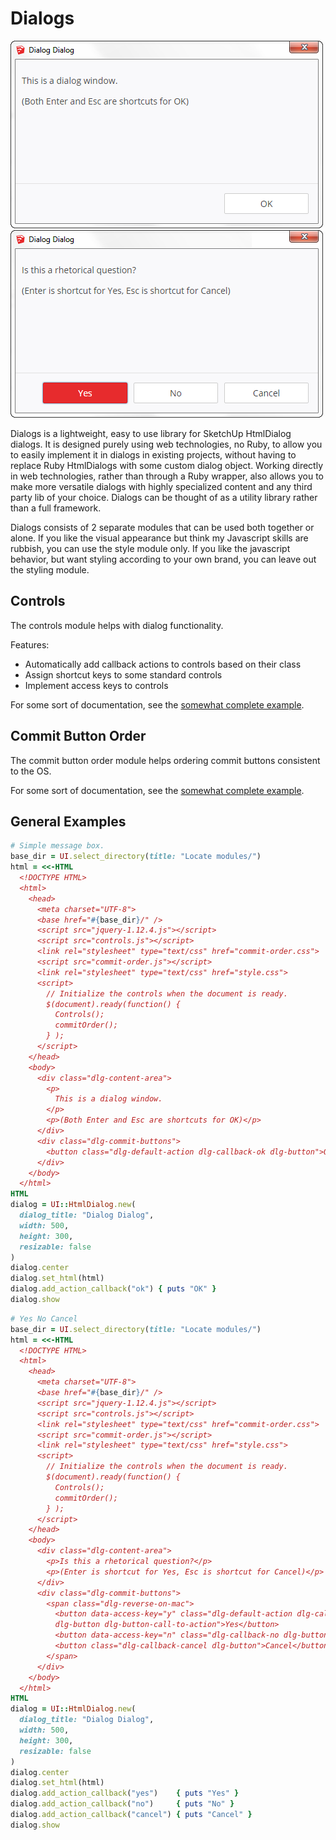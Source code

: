 # Dialogs

![Message Box](messagebox.png) ![Yes/No/Cancel](yesnocancel.png)

Dialogs is a lightweight, easy to use library for SketchUp HtmlDialog
dialogs. It is designed purely using web technologies, no Ruby, to allow you to
easily implement it in dialogs in existing projects, without having to replace
Ruby HtmlDialogs with some custom dialog object. Working directly in web
technologies, rather than through a Ruby wrapper, also allows you to make more
versatile dialogs with highly specialized content and any third party lib of
your choice. Dialogs can be thought of as a utility library rather than a full
framework.

Dialogs consists of 2 separate modules that can be used both together or alone.
If you like the visual appearance but think my Javascript skills are rubbish,
you can use the style module only. If you like the javascript behavior, but want
styling according to your own brand, you can leave out the styling module.

## Controls

The controls module helps with dialog functionality.

Features:
- Automatically add callback actions to controls based on their class
- Assign shortcut keys to some standard controls
- Implement access keys to controls

For some sort of documentation, see the [somewhat complete example](examples/controls.html).

## Commit Button Order

The commit button order module helps ordering commit buttons consistent to the OS.

For some sort of documentation, see the [somewhat complete example](examples/commit-order.html).

## General Examples

````ruby
# Simple message box.
base_dir = UI.select_directory(title: "Locate modules/")
html = <<-HTML
  <!DOCTYPE HTML>
  <html>
    <head>
      <meta charset="UTF-8">
      <base href="#{base_dir}/" />
      <script src="jquery-1.12.4.js"></script>
      <script src="controls.js"></script>
      <link rel="stylesheet" type="text/css" href="commit-order.css">
      <script src="commit-order.js"></script>
      <link rel="stylesheet" type="text/css" href="style.css">
      <script>
        // Initialize the controls when the document is ready.
        $(document).ready(function() {
          Controls();
          commitOrder();
        } );
      </script>
    </head>
    <body>
      <div class="dlg-content-area">
        <p>
          This is a dialog window.
        </p>
        <p>(Both Enter and Esc are shortcuts for OK)</p>
      </div>
      <div class="dlg-commit-buttons">
        <button class="dlg-default-action dlg-callback-ok dlg-button">OK</button>
      </div>
    </body>
  </html>
HTML
dialog = UI::HtmlDialog.new(
  dialog_title: "Dialog Dialog",
  width: 500,
  height: 300,
  resizable: false
)
dialog.center
dialog.set_html(html)
dialog.add_action_callback("ok") { puts "OK" }
dialog.show
````

````ruby
# Yes No Cancel
base_dir = UI.select_directory(title: "Locate modules/")
html = <<-HTML
  <!DOCTYPE HTML>
  <html>
    <head>
      <meta charset="UTF-8">
      <base href="#{base_dir}/" />
      <script src="jquery-1.12.4.js"></script>
      <script src="controls.js"></script>
      <link rel="stylesheet" type="text/css" href="commit-order.css">
      <script src="commit-order.js"></script>
      <link rel="stylesheet" type="text/css" href="style.css">
      <script>
        // Initialize the controls when the document is ready.
        $(document).ready(function() {
          Controls();
          commitOrder();
        } );
      </script>
    </head>
    <body>
      <div class="dlg-content-area">
        <p>Is this a rhetorical question?</p>
        <p>(Enter is shortcut for Yes, Esc is shortcut for Cancel)</p>
      </div>
      <div class="dlg-commit-buttons">
        <span class="dlg-reverse-on-mac">
          <button data-access-key="y" class="dlg-default-action dlg-callback-yes
          dlg-button dlg-button-call-to-action">Yes</button>
          <button data-access-key="n" class="dlg-callback-no dlg-button">No</button>
          <button class="dlg-callback-cancel dlg-button">Cancel</button>
        </span>
      </div>
    </body>
  </html>
HTML
dialog = UI::HtmlDialog.new(
  dialog_title: "Dialog Dialog",
  width: 500,
  height: 300,
  resizable: false
)
dialog.center
dialog.set_html(html)
dialog.add_action_callback("yes")    { puts "Yes" }
dialog.add_action_callback("no")     { puts "No" }
dialog.add_action_callback("cancel") { puts "Cancel" }
dialog.show
````
